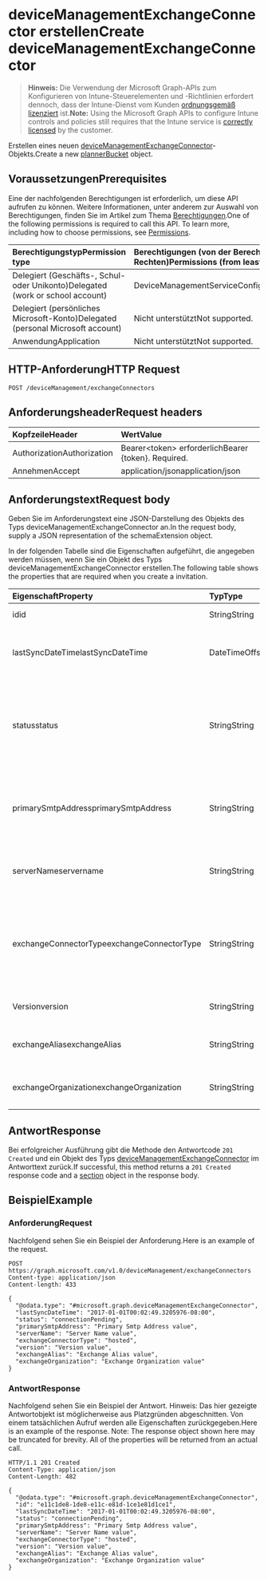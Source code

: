 # <a name="create-devicemanagementexchangeconnector"></a><span data-ttu-id="f2e58-101">deviceManagementExchangeConnector erstellen</span><span class="sxs-lookup"><span data-stu-id="f2e58-101">Create deviceManagementExchangeConnector</span></span>

> <span data-ttu-id="f2e58-102">**Hinweis:** Die Verwendung der Microsoft Graph-APIs zum Konfigurieren von Intune-Steuerelementen und -Richtlinien erfordert dennoch, dass der Intune-Dienst vom Kunden [ordnungsgemäß lizenziert](https://go.microsoft.com/fwlink/?linkid=839381) ist.</span><span class="sxs-lookup"><span data-stu-id="f2e58-102">**Note:** Using the Microsoft Graph APIs to configure Intune controls and policies still requires that the Intune service is [correctly licensed](https://go.microsoft.com/fwlink/?linkid=839381) by the customer.</span></span>

<span data-ttu-id="f2e58-103">Erstellen eines neuen [deviceManagementExchangeConnector](../resources/intune_onboarding_devicemanagementexchangeconnector.md)-Objekts.</span><span class="sxs-lookup"><span data-stu-id="f2e58-103">Create a new [plannerBucket](../resources/intune_onboarding_devicemanagementexchangeconnector.md) object.</span></span>
## <a name="prerequisites"></a><span data-ttu-id="f2e58-104">Voraussetzungen</span><span class="sxs-lookup"><span data-stu-id="f2e58-104">Prerequisites</span></span>
<span data-ttu-id="f2e58-p101">Eine der nachfolgenden Berechtigungen ist erforderlich, um diese API aufrufen zu können. Weitere Informationen, unter anderem zur Auswahl von Berechtigungen, finden Sie im Artikel zum Thema [Berechtigungen](../../../concepts/permissions_reference.md).</span><span class="sxs-lookup"><span data-stu-id="f2e58-p101">One of the following permissions is required to call this API. To learn more, including how to choose permissions, see [Permissions](../../../concepts/permissions_reference.md).</span></span>

|<span data-ttu-id="f2e58-107">Berechtigungstyp</span><span class="sxs-lookup"><span data-stu-id="f2e58-107">Permission type</span></span>|<span data-ttu-id="f2e58-108">Berechtigungen (von der Berechtigung mit den meisten Rechten zu der mit den wenigsten Rechten)</span><span class="sxs-lookup"><span data-stu-id="f2e58-108">Permissions (from least to most privileged)</span></span>|
|:---|:---|
|<span data-ttu-id="f2e58-109">Delegiert (Geschäfts-, Schul- oder Unikonto)</span><span class="sxs-lookup"><span data-stu-id="f2e58-109">Delegated (work or school account)</span></span>|<span data-ttu-id="f2e58-110">DeviceManagementServiceConfig.ReadWrite.All</span><span class="sxs-lookup"><span data-stu-id="f2e58-110">DeviceManagementServiceConfig.ReadWrite.All</span></span>|
|<span data-ttu-id="f2e58-111">Delegiert (persönliches Microsoft-Konto)</span><span class="sxs-lookup"><span data-stu-id="f2e58-111">Delegated (personal Microsoft account)</span></span>|<span data-ttu-id="f2e58-112">Nicht unterstützt</span><span class="sxs-lookup"><span data-stu-id="f2e58-112">Not supported.</span></span>|
|<span data-ttu-id="f2e58-113">Anwendung</span><span class="sxs-lookup"><span data-stu-id="f2e58-113">Application</span></span>|<span data-ttu-id="f2e58-114">Nicht unterstützt</span><span class="sxs-lookup"><span data-stu-id="f2e58-114">Not supported.</span></span>|

## <a name="http-request"></a><span data-ttu-id="f2e58-115">HTTP-Anforderung</span><span class="sxs-lookup"><span data-stu-id="f2e58-115">HTTP Request</span></span>
<!-- {
  "blockType": "ignored"
}
-->
``` http
POST /deviceManagement/exchangeConnectors
```

## <a name="request-headers"></a><span data-ttu-id="f2e58-116">Anforderungsheader</span><span class="sxs-lookup"><span data-stu-id="f2e58-116">Request headers</span></span>
|<span data-ttu-id="f2e58-117">Kopfzeile</span><span class="sxs-lookup"><span data-stu-id="f2e58-117">Header</span></span>|<span data-ttu-id="f2e58-118">Wert</span><span class="sxs-lookup"><span data-stu-id="f2e58-118">Value</span></span>|
|:---|:---|
|<span data-ttu-id="f2e58-119">Authorization</span><span class="sxs-lookup"><span data-stu-id="f2e58-119">Authorization</span></span>|<span data-ttu-id="f2e58-120">Bearer&lt;token&gt; erforderlich</span><span class="sxs-lookup"><span data-stu-id="f2e58-120">Bearer {token}. Required.</span></span>|
|<span data-ttu-id="f2e58-121">Annehmen</span><span class="sxs-lookup"><span data-stu-id="f2e58-121">Accept</span></span>|<span data-ttu-id="f2e58-122">application/json</span><span class="sxs-lookup"><span data-stu-id="f2e58-122">application/json</span></span>|

## <a name="request-body"></a><span data-ttu-id="f2e58-123">Anforderungstext</span><span class="sxs-lookup"><span data-stu-id="f2e58-123">Request body</span></span>
<span data-ttu-id="f2e58-124">Geben Sie im Anforderungstext eine JSON-Darstellung des Objekts des Typs deviceManagementExchangeConnector an.</span><span class="sxs-lookup"><span data-stu-id="f2e58-124">In the request body, supply a JSON representation of the schemaExtension object.</span></span>

<span data-ttu-id="f2e58-125">In der folgenden Tabelle sind die Eigenschaften aufgeführt, die angegeben werden müssen, wenn Sie ein Objekt des Typs deviceManagementExchangeConnector erstellen.</span><span class="sxs-lookup"><span data-stu-id="f2e58-125">The following table shows the properties that are required when you create a invitation.</span></span>

|<span data-ttu-id="f2e58-126">Eigenschaft</span><span class="sxs-lookup"><span data-stu-id="f2e58-126">Property</span></span>|<span data-ttu-id="f2e58-127">Typ</span><span class="sxs-lookup"><span data-stu-id="f2e58-127">Type</span></span>|<span data-ttu-id="f2e58-128">Beschreibung</span><span class="sxs-lookup"><span data-stu-id="f2e58-128">Description</span></span>|
|:---|:---|:---|
|<span data-ttu-id="f2e58-129">id</span><span class="sxs-lookup"><span data-stu-id="f2e58-129">id</span></span>|<span data-ttu-id="f2e58-130">String</span><span class="sxs-lookup"><span data-stu-id="f2e58-130">String</span></span>|<span data-ttu-id="f2e58-131">Noch nicht dokumentiert</span><span class="sxs-lookup"><span data-stu-id="f2e58-131">Not yet documented</span></span>|
|<span data-ttu-id="f2e58-132">lastSyncDateTime</span><span class="sxs-lookup"><span data-stu-id="f2e58-132">lastSyncDateTime</span></span>|<span data-ttu-id="f2e58-133">DateTimeOffset</span><span class="sxs-lookup"><span data-stu-id="f2e58-133">DateTimeOffset</span></span>|<span data-ttu-id="f2e58-134">Zeit der letzten Synchronisierung für Exchange Connector</span><span class="sxs-lookup"><span data-stu-id="f2e58-134">Last sync time for the Exchange Connector</span></span>|
|<span data-ttu-id="f2e58-135">status</span><span class="sxs-lookup"><span data-stu-id="f2e58-135">status</span></span>|<span data-ttu-id="f2e58-136">String</span><span class="sxs-lookup"><span data-stu-id="f2e58-136">String</span></span>|<span data-ttu-id="f2e58-137">Status von Exchange Connector. Mögliche Werte: `none`, `connectionPending`, `connected`, `disconnected`.</span><span class="sxs-lookup"><span data-stu-id="f2e58-137">Exchange Connector Status Possible values are: `none`, `connectionPending`, `connected`, `disconnected`.</span></span>|
|<span data-ttu-id="f2e58-138">primarySmtpAddress</span><span class="sxs-lookup"><span data-stu-id="f2e58-138">primarySmtpAddress</span></span>|<span data-ttu-id="f2e58-139">String</span><span class="sxs-lookup"><span data-stu-id="f2e58-139">String</span></span>|<span data-ttu-id="f2e58-140">E-Mail-Adresse, die zum Konfigurieren von Exchange Connector zwischen Diensten verwendet wird.</span><span class="sxs-lookup"><span data-stu-id="f2e58-140">Email address used to configure the Service To Service Exchange Connector.</span></span>|
|<span data-ttu-id="f2e58-141">serverName</span><span class="sxs-lookup"><span data-stu-id="f2e58-141">servername</span></span>|<span data-ttu-id="f2e58-142">String</span><span class="sxs-lookup"><span data-stu-id="f2e58-142">String</span></span>|<span data-ttu-id="f2e58-143">Der Name des Servers, der Exchange Connector hostet.</span><span class="sxs-lookup"><span data-stu-id="f2e58-143">The name of the server hosting the Exchange Connector.</span></span>|
|<span data-ttu-id="f2e58-144">exchangeConnectorType</span><span class="sxs-lookup"><span data-stu-id="f2e58-144">exchangeConnectorType</span></span>|<span data-ttu-id="f2e58-145">String</span><span class="sxs-lookup"><span data-stu-id="f2e58-145">String</span></span>|<span data-ttu-id="f2e58-146">Der konfigurierte Typ von Exchange Connector.</span><span class="sxs-lookup"><span data-stu-id="f2e58-146">The type of Exchange Connector Configured.</span></span> <span data-ttu-id="f2e58-147">Mögliche Werte: `onPremises`, `hosted`, `serviceToService`, `dedicated`.</span><span class="sxs-lookup"><span data-stu-id="f2e58-147">Possible values are: `onPremises`, `hosted`, `serviceToService`, `dedicated`.</span></span>|
|<span data-ttu-id="f2e58-148">Version</span><span class="sxs-lookup"><span data-stu-id="f2e58-148">version</span></span>|<span data-ttu-id="f2e58-149">String</span><span class="sxs-lookup"><span data-stu-id="f2e58-149">String</span></span>|<span data-ttu-id="f2e58-150">Die Version des ExchangeConnectorAgent</span><span class="sxs-lookup"><span data-stu-id="f2e58-150">The version of the message.</span></span>|
|<span data-ttu-id="f2e58-151">exchangeAlias</span><span class="sxs-lookup"><span data-stu-id="f2e58-151">exchangeAlias</span></span>|<span data-ttu-id="f2e58-152">String</span><span class="sxs-lookup"><span data-stu-id="f2e58-152">String</span></span>|<span data-ttu-id="f2e58-153">Ein dem Exchange-Server zugewiesener Alias</span><span class="sxs-lookup"><span data-stu-id="f2e58-153">An alias assigned to the Exchange server</span></span>|
|<span data-ttu-id="f2e58-154">exchangeOrganization</span><span class="sxs-lookup"><span data-stu-id="f2e58-154">exchangeOrganization</span></span>|<span data-ttu-id="f2e58-155">String</span><span class="sxs-lookup"><span data-stu-id="f2e58-155">String</span></span>|<span data-ttu-id="f2e58-156">Exchange-Organisation für den Exchange-Server</span><span class="sxs-lookup"><span data-stu-id="f2e58-156">Exchange Organization to the Exchange server</span></span>|



## <a name="response"></a><span data-ttu-id="f2e58-157">Antwort</span><span class="sxs-lookup"><span data-stu-id="f2e58-157">Response</span></span>
<span data-ttu-id="f2e58-158">Bei erfolgreicher Ausführung gibt die Methode den Antwortcode `201 Created` und ein Objekt des Typs [deviceManagementExchangeConnector](../resources/intune_onboarding_devicemanagementexchangeconnector.md) im Antworttext zurück.</span><span class="sxs-lookup"><span data-stu-id="f2e58-158">If successful, this method returns a `201 Created` response code and a [section](../resources/intune_onboarding_devicemanagementexchangeconnector.md) object in the response body.</span></span>

## <a name="example"></a><span data-ttu-id="f2e58-159">Beispiel</span><span class="sxs-lookup"><span data-stu-id="f2e58-159">Example</span></span>
### <a name="request"></a><span data-ttu-id="f2e58-160">Anforderung</span><span class="sxs-lookup"><span data-stu-id="f2e58-160">Request</span></span>
<span data-ttu-id="f2e58-161">Nachfolgend sehen Sie ein Beispiel der Anforderung.</span><span class="sxs-lookup"><span data-stu-id="f2e58-161">Here is an example of the request.</span></span>
``` http
POST https://graph.microsoft.com/v1.0/deviceManagement/exchangeConnectors
Content-type: application/json
Content-length: 433

{
  "@odata.type": "#microsoft.graph.deviceManagementExchangeConnector",
  "lastSyncDateTime": "2017-01-01T00:02:49.3205976-08:00",
  "status": "connectionPending",
  "primarySmtpAddress": "Primary Smtp Address value",
  "serverName": "Server Name value",
  "exchangeConnectorType": "hosted",
  "version": "Version value",
  "exchangeAlias": "Exchange Alias value",
  "exchangeOrganization": "Exchange Organization value"
}
```

### <a name="response"></a><span data-ttu-id="f2e58-162">Antwort</span><span class="sxs-lookup"><span data-stu-id="f2e58-162">Response</span></span>
<span data-ttu-id="f2e58-p103">Nachfolgend sehen Sie ein Beispiel der Antwort. Hinweis: Das hier gezeigte Antwortobjekt ist möglicherweise aus Platzgründen abgeschnitten. Von einem tatsächlichen Aufruf werden alle Eigenschaften zurückgegeben.</span><span class="sxs-lookup"><span data-stu-id="f2e58-p103">Here is an example of the response. Note: The response object shown here may be truncated for brevity. All of the properties will be returned from an actual call.</span></span>
``` http
HTTP/1.1 201 Created
Content-Type: application/json
Content-Length: 482

{
  "@odata.type": "#microsoft.graph.deviceManagementExchangeConnector",
  "id": "e11c1de8-1de8-e11c-e81d-1ce1e81d1ce1",
  "lastSyncDateTime": "2017-01-01T00:02:49.3205976-08:00",
  "status": "connectionPending",
  "primarySmtpAddress": "Primary Smtp Address value",
  "serverName": "Server Name value",
  "exchangeConnectorType": "hosted",
  "version": "Version value",
  "exchangeAlias": "Exchange Alias value",
  "exchangeOrganization": "Exchange Organization value"
}
```



